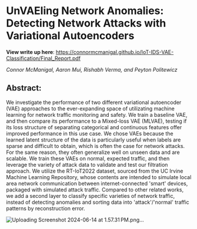 # UnVAEling Network Anomalies: Detecting Network Attacks with Variational Autoencoders

**View write up here**: https://connormcmanigal.github.io/IoT-IDS-VAE-Classification/Final_Report.pdf

*Connor McManigal, Aaron Mui, Rishabh Verma, and Peyton Politewicz*

## Abstract:

We investigate the performance of two different variational autoencoder (VAE) approaches to the ever-expanding space of utilizating machine learning for network traffic monitoring and safety. We train a baseline VAE, and then compare its performance to a Mixed-loss VAE (MLVAE), testing if its loss structure of separating categorical and continuous features offer improved performance in this use case. We chose VAEs because the learned latent structure of the data is particularly useful when labels are sparse and difficult to obtain, which is often the case for network attacks. For the same reason, they often generalize well on unseen data and are scalable. We train these VAEs on normal, expected traffic, and then leverage the variety of attack data to validate and test our filtration approach. We utilize the RT-IoT2022 dataset, sourced from the UC Irvine Machine Learning Repository, whose contents are intended to simulate local area network communication between internet-connected 'smart' devices, packaged with simulated attack traffic. Compared to other related works, we add a second layer to classify specific varieties of network traffic, instead of detecting anomalies and sorting data into 'attack'/'normal' traffic patterns by reconstruction error.

![Uploading Screenshot 2024-06-14 at 1.57.31 PM.png…]()
